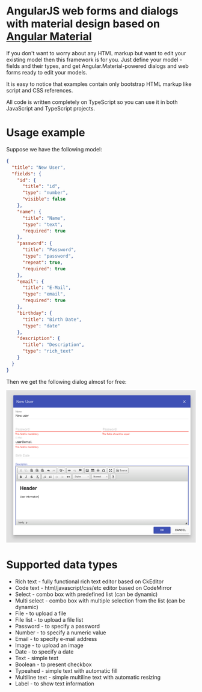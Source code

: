 # AngularJS web forms and dialogs with material design based on [Angular Material](https://material.angularjs.org)
  
If you don't want to worry about any HTML markup but want to edit your existing model then this framework is for you.
Just define your model - fields and their types, and get Angular.Material-powered dialogs and web forms ready to edit your models.

It is easy to notice that examples contain only bootstrap HTML markup like script and CSS references.

All code is written completely on TypeScript so you can use it in both JavaScript and TypeScript projects.
 
# Usage example

Suppose we have the following model:

```json
{
  "title": "New User",
  "fields": {
    "id": {
      "title": "id",
      "type": "number",
      "visible": false
    },
    "name": {
      "title": "Name",
      "type": "text",
      "required": true
    },
    "password": {
      "title": "Password",
      "type": "password",
      "repeat": true,
      "required": true
    },
    "email": {
      "title": "E-Mail",
      "type": "email",
      "required": true
    },
    "birthday": {
      "title": "Birth Date",
      "type": "date"
    },
    "description": {
      "title": "Description",
      "type": "rich_text"
    }
  }
}
```

Then we get the following dialog almost for free:

![Dialog screenshot](docs/screenshot-dialog.png)

# Supported data types

* Rich text - fully functional rich text editor based on CkEditor
* Code text - html/javascript/css/etc editor based on CodeMirror
* Select - combo box with predefined list (can be dynamic)
* Multi select - combo box with multiple selection from the list (can be dynamic)
* File - to upload a file
* File list - to upload a file list
* Password - to specify a password
* Number - to specify a numeric value
* Email - to specify e-mail address
* Image - to upload an image
* Date - to specify a date
* Text - simple text
* Boolean - to present checkbox
* Typeahed - simple text with automatic fill
* Multiline text - simple multiline text with automatic resizing
* Label - to show text information
